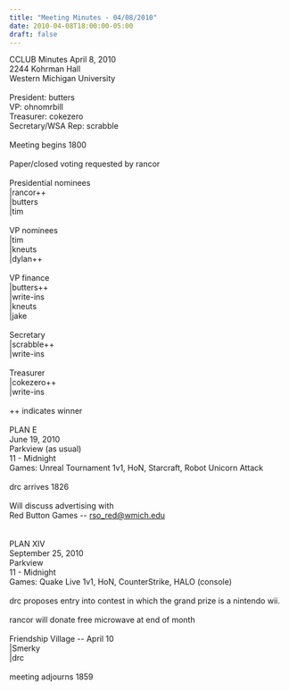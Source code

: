 ```yaml
---
title: "Meeting Minutes - 04/08/2010"
date: 2010-04-08T18:00:00-05:00
draft: false
---
```


CCLUB Minutes April 8, 2010<br />
2244 Kohrman Hall<br />
Western Michigan University<br />
<br />
President: butters<br />
VP: ohnomrbill<br />
Treasurer: cokezero<br />
Secretary/WSA Rep: scrabble<br />
<br />
Meeting begins 1800<br />
<br />
Paper/closed voting requested by rancor<br />
<br />
Presidential nominees<br />
|rancor++<br />
|butters<br />
|tim<br />
<br />
VP nominees<br />
|tim<br />
|kneuts<br />
|dylan++<br />
<br />
VP finance<br />
|butters++<br />
|write-ins<br />
|kneuts<br />
|jake <br />
<br />
Secretary<br />
|scrabble++<br />
|write-ins<br />
<br />
Treasurer<br />
|cokezero++<br />
|write-ins<br />
<br />
++ indicates winner<br />
<br />
PLAN E<br />
June 19, 2010<br />
Parkview (as usual)<br />
11 - Midnight<br />
Games: Unreal Tournament 1v1, HoN, Starcraft, Robot Unicorn Attack<br />
<br />
drc arrives 1826<br />
<br />
Will discuss advertising with<br />
Red Button Games -- rso_red@wmich.edu<br />
<br />
<br />
PLAN XIV<br />
September 25, 2010<br />
Parkview <br />
11 - Midnight<br />
Games: Quake Live 1v1, HoN, CounterStrike, HALO (console)<br />
<br />
drc proposes entry into contest in which the grand prize is a nintendo wii.<br />
<br />
rancor will donate free microwave at end of month<br />
<br />
Friendship Village -- April 10<br />
|Smerky<br />
|drc<br />
<br />
meeting adjourns 1859